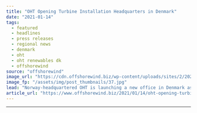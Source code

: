 ```yaml
---
title: "OHT Opening Turbine Installation Headquarters in Denmark"
date: "2021-01-14"
tags: 
  - featured
  - headlines
  - press releases
  - regional news
  - denmark
  - oht
  - oht renewables dk
  - offshorewind
source: "offshorewind"
image_url: "https://cdn.offshorewind.biz/wp-content/uploads/sites/2/2021/01/14102005/OHT-Opening-Turbine-Installation-Base-in-Denmark.jpg"
image_fp: "/assets/img/post_thumbnails/37.jpg"
lead: "Norway-headquartered OHT is launching a new office in Denmark as the base for its"
article_url: "https://www.offshorewind.biz/2021/01/14/oht-opening-turbine-installation-headquarters-in-denmark/"
---
```


---
